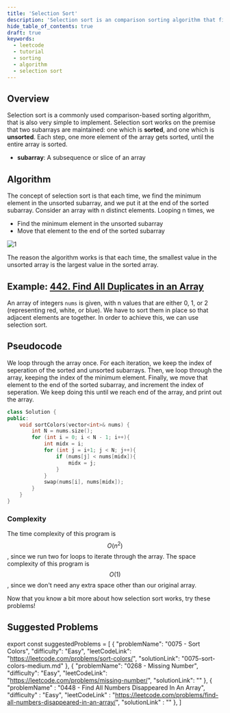 ```yaml
---
title: 'Selection Sort'
description: 'Selection sort is an comparison sorting algorithm that finds the minimum value each time.'
hide_table_of_contents: true
draft: true
keywords:
  - leetcode
  - tutorial
  - sorting
  - algorithm
  - selection sort
---
```


<TutorialAuthors names="@Bobliuuu"/>

## Overview

Selection sort is a commonly used comparison-based sorting algorithm, that is also very simple to implement. 
Selection sort works on the premise that two subarrays are maintained: one which is **sorted**, and one which is **unsorted**. 
Each step, one more element of the array gets sorted, until the entire array is sorted. 

- **subarray**: A subsequence or slice of an array

## Algorithm

The concept of selection sort is that each time, we find the minimum element in the unsorted subarray, and we put it at the end of the sorted subarray. 
Consider an array with n distinct elements. Looping n times, we
- Find the minimum element in the unsorted subarray
- Move that element to the end of the sorted subarray

![1](https://he-s3.s3.amazonaws.com/media/uploads/2888f5b.png)

The reason the algorithm works is that each time, the smallest value in the unsorted array is the largest value in the sorted array. 

## Example: [442. Find All Duplicates in an Array](https://leetcode.com/problems/find-all-duplicates-in-an-array/)

An array of integers `nums` is given, with n values that are either 0, 1, or 2 (representing red, white, or blue). We have to sort them in place so that adjacent elements are together.
In order to achieve this, we can use selection sort. 

## Pseudocode

We loop through the array once. 
For each iteration, we keep the index of seperation of the sorted and unsorted subarrays. 
Then, we loop through the array, keeping the index of the minimum element. 
Finally, we move that element to the end of the sorted subarray, and increment the index of seperation.
We keep doing this until we reach end of the array, and print out the array. 

<Tabs>
<TabItem value="cpp" label="C++">
<SolutionAuthor name="@Bobliuuu"/>

```cpp
class Solution {
public:
    void sortColors(vector<int>& nums) {
        int N = nums.size(); 
        for (int i = 0; i < N - 1; i++){
            int midx = i;
            for (int j = i+1; j < N; j++){
                if (nums[j] < nums[midx]){
                    midx = j;
                }
            }
            swap(nums[i], nums[midx]);
        }
    }
}
```

</TabItem>
</Tabs>

### Complexity

The time complexity of this program is $$O(n^2)$$, since we run two for loops to iterate through the array. 
The space complexity of this program is $$O(1)$$, since we don't need any extra space other than our original array. 

Now that you know a bit more about how selection sort works, try these problems! 

## Suggested Problems

export const suggestedProblems = [
    {
        "problemName": "0075 - Sort Colors",
        "difficulty": "Easy",
        "leetCodeLink": "https://leetcode.com/problems/sort-colors/",
        "solutionLink": "0075-sort-colors-medium.md"
    },
    {
        "problemName": "0268 - Missing Number",
        "difficulty": "Easy",
        "leetCodeLink": "https://leetcode.com/problems/missing-number/",
        "solutionLink": ""
    },
    {
        "problemName" : "0448 - Find All Numbers Disappeared In An Array",
        "difficulty" : "Easy",
        "leetCodeLink" : "https://leetcode.com/problems/find-all-numbers-disappeared-in-an-array/",
        "solutionLink" : ""
    },
]

<Table title="Suggested Problems" data={suggestedProblems} />